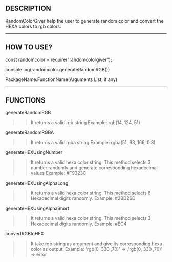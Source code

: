 ## DESCRIPTION

RandomColorGiver help the user to generate random color and convert the HEXA colors to rgb colors.

---

## HOW TO USE?

const randomcolor = require("randomcolorgiver");

console.log(randomcolor.generateRandomRGB())

PackageName.FunctionName(Arguments List, if any)

---

## FUNCTIONS

generateRandomRGB

> > It returns a valid rgb string
> > Example: rgb(14, 124, 51)

generateRandomRGBA

> > It returns a valid rgba string
> > Example: rgba(51, 93, 166, 0.8)

generateHEXUsingNumber

> > It returns a valid hexa color string. This method selects 3 number randomly and generate corresponding hexadecimal values
> > Example: #F9323C

generateHEXUsingAlphaLong

> > It returns a valid hexa color string. This method selects 6 Hexadecimal digits randomly.
> > Example: #2BD26D

generateHEXUsingAlphaShort

> > It returns a valid hexa color string. This method selects 3 Hexadecimal digits randomly.
> > Example: #EC4

convertRGBtoHEX

> > It take rgb string as argument and give its corresponding hexa color as output.
> > Example: 'rgb(0, 330 ,70)' => ,'rgb(0, 330 ,70)' => error
